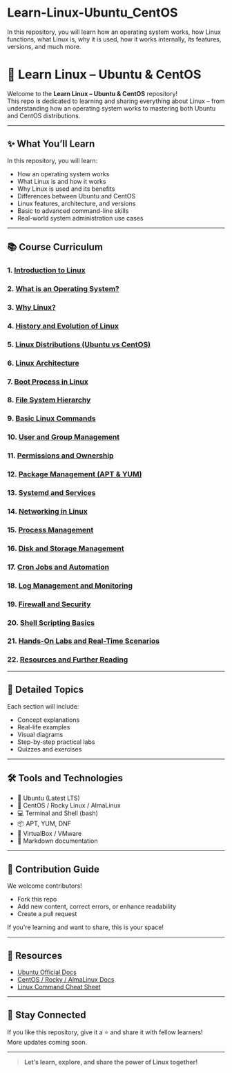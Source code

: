 # Learn-Linux-Ubuntu_CentOS
In this repository, you will learn how an operating system works, how Linux functions, what Linux is, why it is used, how it works internally, its features, versions, and much more.

# 📘 Learn Linux – Ubuntu & CentOS

Welcome to the **Learn Linux – Ubuntu & CentOS** repository!  
This repo is dedicated to learning and sharing everything about Linux – from understanding how an operating system works to mastering both Ubuntu and CentOS distributions.

---

## ✨ What You’ll Learn

In this repository, you will learn:

- How an operating system works  
- What Linux is and how it works  
- Why Linux is used and its benefits  
- Differences between Ubuntu and CentOS  
- Linux features, architecture, and versions  
- Basic to advanced command-line skills  
- Real-world system administration use cases

---

## 📚 Course Curriculum

### 1. [Introduction to Linux](#)
### 2. [What is an Operating System?](#)
### 3. [Why Linux?](#)
### 4. [History and Evolution of Linux](#)
### 5. [Linux Distributions (Ubuntu vs CentOS)](#)
### 6. [Linux Architecture](#)
### 7. [Boot Process in Linux](#)
### 8. [File System Hierarchy](#)
### 9. [Basic Linux Commands](#)
### 10. [User and Group Management](#)
### 11. [Permissions and Ownership](#)
### 12. [Package Management (APT & YUM)](#)
### 13. [Systemd and Services](#)
### 14. [Networking in Linux](#)
### 15. [Process Management](#)
### 16. [Disk and Storage Management](#)
### 17. [Cron Jobs and Automation](#)
### 18. [Log Management and Monitoring](#)
### 19. [Firewall and Security](#)
### 20. [Shell Scripting Basics](#)
### 21. [Hands-On Labs and Real-Time Scenarios](#)
### 22. [Resources and Further Reading](#)

---

## 🧾 Detailed Topics

Each section will include:

- Concept explanations
- Real-life examples
- Visual diagrams
- Step-by-step practical labs
- Quizzes and exercises

---

## 🛠️ Tools and Technologies

- 🐧 Ubuntu (Latest LTS)
- 🔵 CentOS / Rocky Linux / AlmaLinux
- 💻 Terminal and Shell (bash)
- 📦 APT, YUM, DNF
- 🧰 VirtualBox / VMware
- 🧾 Markdown documentation

---

## 🤝 Contribution Guide

We welcome contributors!

- Fork this repo
- Add new content, correct errors, or enhance readability
- Create a pull request

If you're learning and want to share, this is your space!

---

## 📎 Resources

- [Ubuntu Official Docs](https://help.ubuntu.com/)
- [CentOS / Rocky / AlmaLinux Docs](https://wiki.centos.org/)
- [Linux Command Cheat Sheet](https://cheatography.com/davechild/cheat-sheets/linux-command-line/)

---

## 📩 Stay Connected

If you like this repository, give it a ⭐ and share it with fellow learners!  
More updates coming soon.

---

> **Let’s learn, explore, and share the power of Linux together!**
